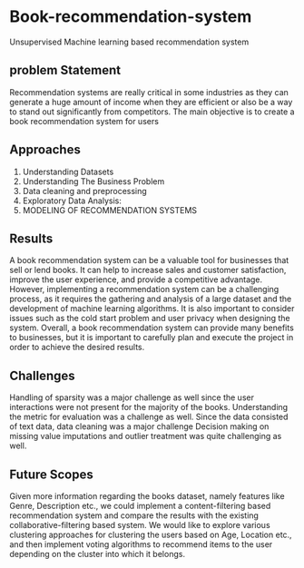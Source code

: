 # Book-recommendation-system
Unsupervised Machine learning based recommendation system 

## problem Statement


Recommendation
systems are really critical in some industries as they can generate a huge amount of
income when they are efficient or also be a way to stand out significantly from
competitors. The main objective is to create a book recommendation system for
users

## Approaches

   1. Understanding Datasets
   2. Understanding The Business Problem
   3. Data cleaning and preprocessing
   4. Exploratory Data Analysis:
   5. MODELING OF RECOMMENDATION SYSTEMS

## Results

A book recommendation system can be a valuable tool for businesses that sell or
lend books. It can help to increase sales and customer satisfaction, improve the user
experience, and provide a competitive advantage. However, implementing a
recommendation system can be a challenging process, as it requires the gathering
and analysis of a large dataset and the development of machine learning
algorithms. It is also important to consider issues such as the cold start problem
and user privacy when designing the system.
Overall, a book recommendation system can provide many benefits to businesses,
but it is important to carefully plan and execute the project in order to achieve the
desired results.



## Challenges

Handling of sparsity was a major challenge as well since the user interactions were not present
for the majority of the books.
Understanding the metric for evaluation was a challenge as well.
Since the data consisted of text data, data cleaning was a major challenge
Decision making on missing value imputations and outlier treatment was quite challenging as
well.

## Future Scopes

Given more information regarding the books dataset, namely features like Genre, Description
etc., we could implement a content-filtering based recommendation system and compare the
results with the existing collaborative-filtering based system.
We would like to explore various clustering approaches for clustering the users based on Age,
Location etc., and then implement voting algorithms to recommend items to the user depending
on the cluster into which it belongs.
